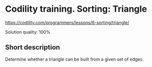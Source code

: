 # Codility training. Sorting: Triangle

https://codility.com/programmers/lessons/6-sorting/triangle/

Solution quality: 100%

## Short description

Determine whether a triangle can be built from a given set of edges. 
